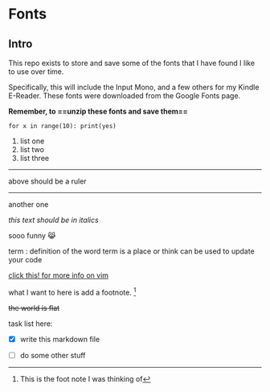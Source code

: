 # Fonts

## Intro
This repo exists to store and save some of the fonts that I have found I like
to use over time. 

Specifically, this will include the Input Mono, and a few others for my Kindle
E-Reader. These fonts were downloaded from the Google Fonts page.

**Remember, to ==unzip these fonts and save them==**

`for x in range(10):
    print(yes)`

1. list one
2. list two
3. list three

---

above should be a ruler

---

another one


*this text should be in italics*

sooo funny 😹

term
: definition of the word term is a place or think can be used to update your code




[click this! for more info on vim](https//www.google.com)

what I want to here is add a footnote. [^1]

~~the world is flat~~

task list here:
- [x] write this markdown file
- [ ] do some other stuff


[^1]: This is the foot note I was thinking of

